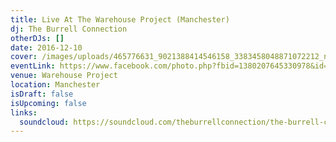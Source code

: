 ```yaml
---
title: Live At The Warehouse Project (Manchester)
dj: The Burrell Connection
otherDJs: []
date: 2016-12-10
cover: /images/uploads/465776631_9021388414546158_3383458048871072212_n.png
eventLink: https://www.facebook.com/photo.php?fbid=1380207645330978&id=140859962599092&set=a.163955316956223
venue: Warehouse Project
location: Manchester
isDraft: false
isUpcoming: false
links:
  soundcloud: https://soundcloud.com/theburrellconnection/the-burrell-connection-live-the-warehouse-project-manchester-2016
---
```

